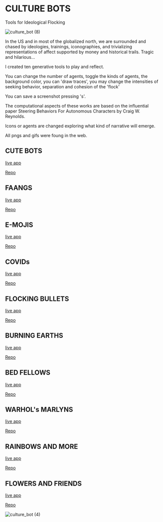 # CULTURE BOTS

Tools for Ideological Flocking

![culture_bot (8)](https://user-images.githubusercontent.com/90220317/186500931-644b2509-a532-4c77-a1d8-46f5c7f805ae.jpg)

In the US and in most of the globalized north, we are surrounded and chased by ideologies, trainings, iconographies, and trivializing representations of affect supported by money and historical trails. Tragic and hilarious...

I created ten generative tools to play and reflect.

You can change the number of agents, toggle the kinds of agents, the background color, you can 'draw traces', you may change the intensities of seeking behavior, separation and cohesion of the 'flock'

You can save a screenshot pressing 's'.

The computational aspects of these works are based on the influential paper Steering Behaviors For Autonomous Characters by 
Craig W. Reynolds.


Icons or agents are changed exploring what kind of narrative will emerge.

All pngs and gifs were foung in the web.


## CUTE BOTS

[live app](https://marlonbarrios.github.io/cutebots/)

[Repo](https://github.com/marlonbarrios/cutebots)

## FAANGS

[live app](https://marlonbarrios.github.io/faangs/)

[Repo](https://github.com/marlonbarrios/faangs)

## E-MOJIS

[live app](https://marlonbarrios.github.io/flockingemojis/)

[Repo](https://github.com/marlonbarrios/flockingemojis)

## COVIDs

[live app](https://marlonbarrios.github.io/viralflock/)

[Repo](https://github.com/marlonbarrios/viralflock)

## FLOCKING BULLETS

[live app](https://marlonbarrios.github.io/bullets/)

[Repo](https://github.com/marlonbarrios/bullets)

## BURNING EARTHS

[live app](https://marlonbarrios.github.io/buringworlds/)

[Repo](https://github.com/marlonbarrios/buringworlds)

## BED FELLOWS

[live app](https://marlonbarrios.github.io/bedfellows/)

[Repo](https://github.com/marlonbarrios/bedfellows)

## WARHOL's MARLYNS

[live app](https://marlonbarrios.github.io/warholsmarilyns/)

[Repo](https://github.com/marlonbarrios/warholsmarilyns)

## RAINBOWS AND MORE

[live app](https://marlonbarrios.github.io/beyondrainbows/)

[Repo](https://github.com/marlonbarrios/beyondrainbows)

## FLOWERS AND FRIENDS

[live app](https://marlonbarrios.github.io/flowersandfriends/)

[Repo](https://github.com/marlonbarrios/flowersandfriends)


![culture_bot (4)](https://user-images.githubusercontent.com/90220317/186501464-01bd87bb-bab5-4bad-927a-02a38ed2feb9.jpg)

